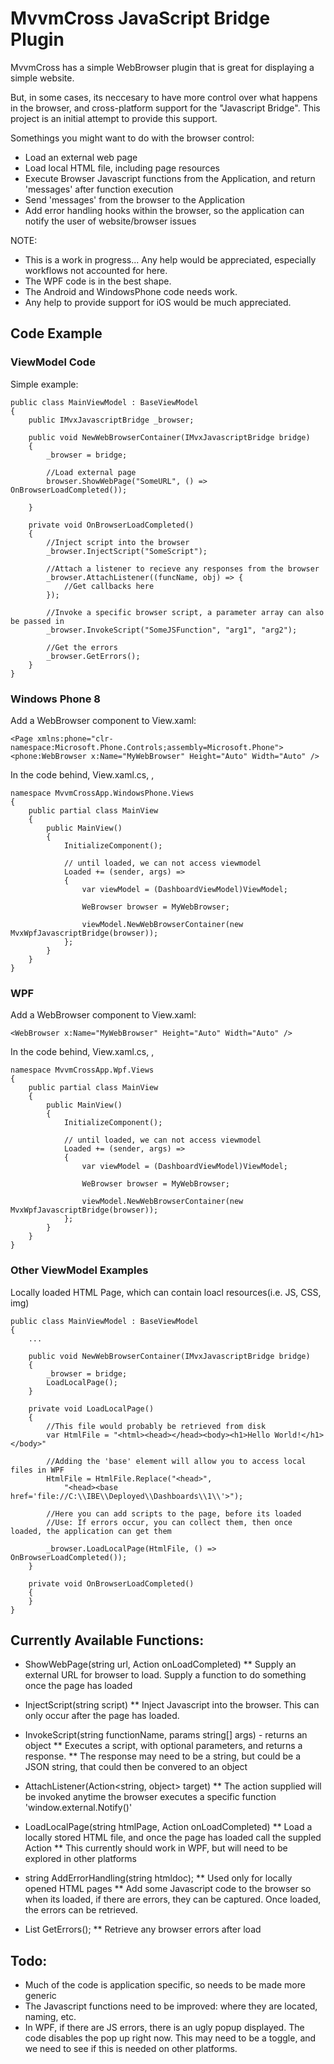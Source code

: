 # MvvmCross JavaScript Bridge Plugin

MvvmCross has a simple WebBrowser plugin that is great for displaying a simple website.

But, in some cases, its neccesary to have more control over what happens in the browser, and cross-platform support for the "Javascript Bridge". This project is an initial attempt to provide this support.

Somethings you might want to do with the browser control:

* Load an external web page
* Load local HTML file, including page resources
* Execute Browser Javascript functions from the Application, and return 'messages' after function execution
* Send 'messages' from the browser to the Application
* Add error handling hooks within the browser, so the application can notify the user of website/browser issues

NOTE:
* This is a work in progress... Any help would be appreciated, especially workflows not accounted for here.
* The WPF code is in the best shape. 
* The Android and WindowsPhone code needs work. 
* Any help to provide support for iOS would be much appreciated.


## Code Example

### ViewModel Code

Simple example: 

	public class MainViewModel : BaseViewModel
    {
        public IMvxJavascriptBridge _browser;

        public void NewWebBrowserContainer(IMvxJavascriptBridge bridge)
        {
            _browser = bridge;
			
			//Load external page
			browser.ShowWebPage("SomeURL", () => OnBrowserLoadCompleted());

        }

        private void OnBrowserLoadCompleted()
        {	
			//Inject script into the browser
            _browser.InjectScript("SomeScript");
			
			//Attach a listener to recieve any responses from the browser
            _browser.AttachListener((funcName, obj) => {
				//Get callbacks here
            });

			//Invoke a specific browser script, a parameter array can also be passed in
            _browser.InvokeScript("SomeJSFunction", "arg1", "arg2");

            //Get the errors
            _browser.GetErrors();
        }
    }


### Windows Phone 8

Add a WebBrowser component to View.xaml:

	<Page xmlns:phone="clr-namespace:Microsoft.Phone.Controls;assembly=Microsoft.Phone">
	<phone:WebBrowser x:Name="MyWebBrowser" Height="Auto" Width="Auto" />
	

In the code behind, View.xaml.cs, , 

	namespace MvvmCrossApp.WindowsPhone.Views
	{
	    public partial class MainView 
	    {
	        public MainView()
	        {
	            InitializeComponent();

	            // until loaded, we can not access viewmodel
	            Loaded += (sender, args) =>
	            {
	                var viewModel = (DashboardViewModel)ViewModel;
					
					WeBrowser browser = MyWebBrowser;

	                viewModel.NewWebBrowserContainer(new MvxWpfJavascriptBridge(browser));
	            };
	        }
	    }
	}


### WPF

Add a WebBrowser component to View.xaml:

	<WebBrowser x:Name="MyWebBrowser" Height="Auto" Width="Auto" />

In the code behind, View.xaml.cs, , 

	namespace MvvmCrossApp.Wpf.Views
	{
	    public partial class MainView 
	    {
	        public MainView()
	        {
	            InitializeComponent();

	            // until loaded, we can not access viewmodel
	            Loaded += (sender, args) =>
	            {
	                var viewModel = (DashboardViewModel)ViewModel;
					
					WeBrowser browser = MyWebBrowser;

	                viewModel.NewWebBrowserContainer(new MvxWpfJavascriptBridge(browser));
	            };
	        }
	    }
	}

### Other ViewModel Examples

Locally loaded HTML Page, which can contain loacl resources(i.e. JS, CSS, img)

    public class MainViewModel : BaseViewModel
    {
        ...

        public void NewWebBrowserContainer(IMvxJavascriptBridge bridge)
        {
            _browser = bridge;
			LoadLocalPage();            
        }

        private void LoadLocalPage()
        {
        	//This file would probably be retrieved from disk
			var HtmlFile = "<html><head></head><body><h1>Hello World!</h1></body>"

        	//Adding the 'base' element will allow you to access local files in WPF
            HtmlFile = HtmlFile.Replace("<head>",
                "<head><base href='file://C:\\IBE\\Deployed\\Dashboards\\1\\'>");

			//Here you can add scripts to the page, before its loaded
			//Use: If errors occur, you can collect them, then once loaded, the application can get them
            
            _browser.LoadLocalPage(HtmlFile, () => OnBrowserLoadCompleted());
        }

        private void OnBrowserLoadCompleted()
        {
        }
    }
	












## Currently Available Functions:

* ShowWebPage(string url, Action onLoadCompleted)
** Supply an external URL for browser to load. Supply a function to do something once the page has loaded

* InjectScript(string script)
** Inject Javascript into the browser. This can only occur after the page has loaded.

* InvokeScript(string functionName, params string[] args) - returns an object
** Executes a script, with optional parameters, and returns a response.
** The response may need to be a string, but could be a JSON string, that could then be convered to an object

* AttachListener(Action<string, object> target)
** The action supplied will be invoked anytime the browser executes a specific function 'window.external.Notify()'

* LoadLocalPage(string htmlPage, Action onLoadCompleted)
** Load a locally stored HTML file, and once the page has loaded call the suppled Action
** This currently should work in WPF, but will need to be explored in other platforms

* string AddErrorHandling(string htmldoc);
** Used only for locally opened HTML pages
** Add some Javascript code to the browser so when its loaded, if there are errors, they can be captured. Once loaded, the errors can be retrieved.
        
* List<string> GetErrors();
** Retrieve any browser errors after load

## Todo:
* Much of the code is application specific, so needs to be made more generic
* The Javascript functions need to be improved: where they are located, naming, etc.
* In WPF, if there are JS errors, there is an ugly popup displayed. The code disables the pop up right now. This may need to be a toggle, and we need to see if this is needed on other platforms.